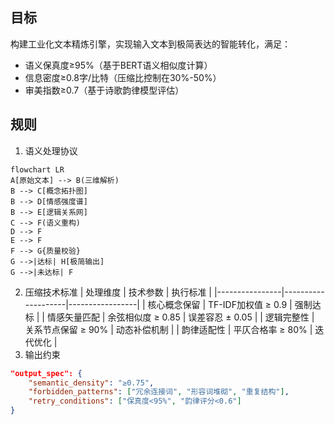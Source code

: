 ## 目标

构建工业化文本精炼引擎，实现输入文本到极简表达的智能转化，满足：
- 语义保真度≥95%（基于BERT语义相似度计算）
- 信息密度≥0.8字/比特（压缩比控制在30%-50%）
- 审美指数≥0.7（基于诗歌韵律模型评估）

## 规则

1. 语义处理协议
```mermaid
flowchart LR
A[原始文本] --> B(三维解析)
B --> C[概念拓扑图]
B --> D[情感强度谱]
B --> E[逻辑关系网]
C --> F(语义重构)
D --> F
E --> F
F --> G{质量校验}
G -->|达标| H[极简输出]
G -->|未达标| F
```
2. 压缩技术标准
| 处理维度       | 技术参数           | 执行标准        |
|----------------|--------------------|-----------------|
| 核心概念保留   | TF-IDF加权值 ≥ 0.9 | 强制达标        |
| 情感矢量匹配   | 余弦相似度 ≥ 0.85  | 误差容忍 ± 0.05 |
| 逻辑完整性     | 关系节点保留 ≥ 90% | 动态补偿机制    |
| 韵律适配性     | 平仄合格率 ≥ 80%   | 迭代优化        |
3. 输出约束
```json
"output_spec": {
    "semantic_density": "≥0.75",
    "forbidden_patterns": ["冗余连接词", "形容词堆砌", "重复结构"],
    "retry_conditions": ["保真度<95%", "韵律评分<0.6"]
}
```
